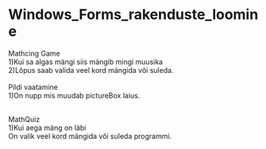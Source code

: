 # Windows_Forms_rakenduste_loomine
Mathcing Game<br>
1)Kui sa algas mängi siis mängib mingi muusika<br>
2)Lõpus saab valida veel kord mängida või suleda.<br>
<br>
Pildi vaatamine<br>
1)On nupp mis muudab pictureBox laius.<br>
<br>

MathQuiz<br>
1)Kui aega mäng on läbi<br>
On valik veel kord mängida või suleda programmi.<br>

